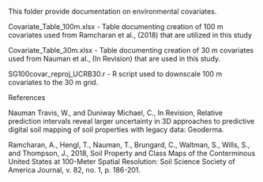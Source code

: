 This folder provide documentation on environmental covariates.

Covariate_Table_100m.xlsx - Table documenting creation of 100 m covariates used from Ramcharan et al., (2018) that are utilized in this study

Covariate_Table_30m.xlsx - Table documenting creation of 30 m covariates used from Nauman et al., (In Revision) that are used in this study.

SG100covar_reproj_UCRB30.r - R script used to downscale 100 m covariates to the 30 m grid.


References

Nauman Travis, W., and Duniway Michael, C., In Revision, Relative prediction intervals reveal larger uncertainty in 3D approaches to predictive digital soil mapping of soil properties with legacy data: Geoderma.

Ramcharan, A., Hengl, T., Nauman, T., Brungard, C., Waltman, S., Wills, S., and Thompson, J., 2018, Soil Property and Class Maps of the Conterminous United States at 100-Meter Spatial Resolution: Soil Science Society of America Journal, v. 82, no. 1, p. 186-201.
